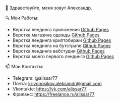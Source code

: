 👋 Здравствуйте, меня зовут Александр.
       
🔍 Мои Работы:
   - Верстка лендинга приложения [Github Pages](https://al1ssar.github.io/Multiaccount/)
   - Верстка магазина одежды [Github Pages](https://al1ssar.github.io/Womazing/index.html)     
   - Верстка лендинга криптобиржи [Github Pages](https://al1ssar.github.io/Unistex/indexru.html)
   - Верстка лендинга на бутстрапе [Github Pages](https://al1ssar.github.io/Fullviewapp/)
   - Верстка лендинга вебстудии [Github Pages](https://al1ssar.github.io/DreamCode/)
   - Верстка моего первого лендинга [Github Pages](https://al1ssar.github.io/DreamCity/)
   
📫 Мои Контакты:
   - Telegram:  @alissar77
   - Почта:     krivonosikov.aleksandr@gmail.com
   -  Vkontakte: https://vk.com/alissar77
   - Фриланс: https://freelance.ru/alissar77

<!---
Al1ssaR/Al1ssaR is a ✨ special ✨ repository because its `README.md` (this file) appears on your GitHub profile.
You can click the Preview link to take a look at your changes.
--->

